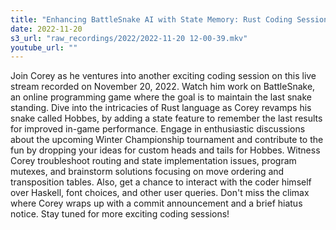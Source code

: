 ```yaml
---
title: "Enhancing BattleSnake AI with State Memory: Rust Coding Session with Corey"
date: 2022-11-20
s3_url: "raw_recordings/2022/2022-11-20 12-00-39.mkv"
youtube_url: ""
---
```


Join Corey as he ventures into another exciting coding session on this live stream recorded on November 20, 2022. Watch him work on BattleSnake, an online programming game where the goal is to maintain the last snake standing. Dive into the intricacies of Rust language as Corey revamps his snake called Hobbes, by adding a state feature to remember the last results for improved in-game performance. Engage in enthusiastic discussions about the upcoming Winter Championship tournament and contribute to the fun by dropping your ideas for custom heads and tails for Hobbes. Witness Corey troubleshoot routing and state implementation issues, program mutexes, and brainstorm solutions focusing on move ordering and transposition tables. Also, get a chance to interact with the coder himself over Haskell, font choices, and other user queries. Don't miss the climax where Corey wraps up with a commit announcement and a brief hiatus notice. Stay tuned for more exciting coding sessions!

